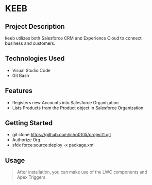 # KEEB

## Project Description

keeb utilizes both Salesforce CRM and Experience Cloud to connect business and customers. 

## Technologies Used

* Visual Studio Code
* Git Bash

## Features

* Registers new Accounts into Salesforce Organization
* Lists Products from the Product object in Salesforce Organization

## Getting Started
   
- git clone https://github.com/jcho0105/project1.git
- Authorize Org
- sfdx force:source:deploy -x package.xml

## Usage

> After installation, you can make use of the LWC components and Apex Triggers.
